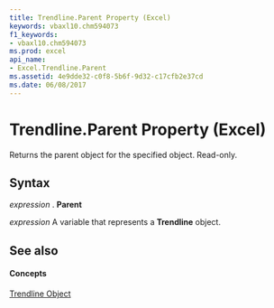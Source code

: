 ```yaml
---
title: Trendline.Parent Property (Excel)
keywords: vbaxl10.chm594073
f1_keywords:
- vbaxl10.chm594073
ms.prod: excel
api_name:
- Excel.Trendline.Parent
ms.assetid: 4e9dde32-c0f8-5b6f-9d32-c17cfb2e37cd
ms.date: 06/08/2017
---
```



# Trendline.Parent Property (Excel)

Returns the parent object for the specified object. Read-only.


## Syntax

 _expression_ . **Parent**

 _expression_ A variable that represents a **Trendline** object.


## See also


#### Concepts


[Trendline Object](Excel.Trendline(objec).md)

